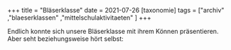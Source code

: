 +++
title = "Bläserklasse"
date = 2021-07-26
[taxonomie]
tags = ["archiv" ,"blaeserklassen" ,"mittelschulaktivitaeten" ]
+++

Endlich konnte sich unsere Bläserklasse mit ihrem Können präsentieren. Aber seht beziehungsweise hört selbst:

